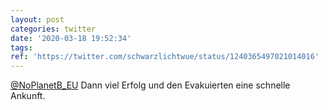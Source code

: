 ```yaml
---
layout: post
categories: twitter
date: '2020-03-18 19:52:34'
tags: 
ref: 'https://twitter.com/schwarzlichtwue/status/1240365497021014016'
---
```

[@NoPlanetB_EU](https://twitter.com/NoPlanetB_EU) Dann viel Erfolg und den Evakuierten eine schnelle Ankunft.